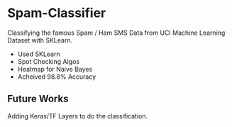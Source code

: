 # Spam-Classifier

Classifying the famous Spam / Ham SMS Data from UCI Machine Learning Dataset with SKLearn.

* Used SKLearn
* Spot Checking Algos
* Heatmap for Naive Bayes
* Acheived 98.8% Accuracy

## Future Works

Adding Keras/TF Layers to do the classification.
